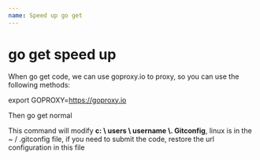 ```yaml
---
name: Speed ​​up go get
---
```


# go get speed up

When go get code, we can use goproxy.io to proxy, so you can use the following methods:

export GOPROXY=https://goproxy.io

Then go get normal

This command will modify **c: \ users \ username \\. Gitconfig**, linux is in the ~ / .gitconfig file, if you need to submit the code, restore the url configuration in this file
